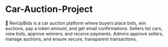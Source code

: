 # Car-Auction-Project
🚗 RevUpBids is a car auction platform where buyers place bids, win auctions, pay a token amount, and get email confirmations. Sellers list cars, view bids, approve winners, and receive payments. Admins approve sellers, manage auctions, and ensure secure, transparent transactions.
